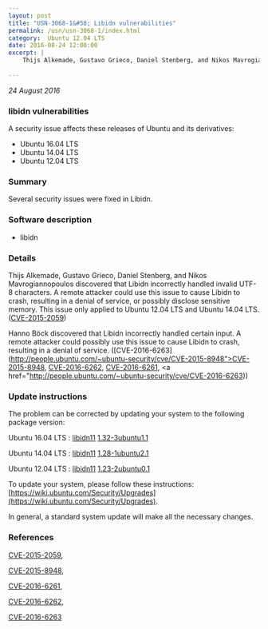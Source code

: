 ```yaml
---
layout: post
title: "USN-3068-1&#58; Libidn vulnerabilities"
permalink: /usn/usn-3068-1/index.html
category:  Ubuntu 12.04 LTS
date: 2016-08-24 12:00:00
excerpt: |
    Thijs Alkemade, Gustavo Grieco, Daniel Stenberg, and Nikos Mavrogiannopoulos discovered that Libidn incorrectly handled invalid UTF-8 characters. A remote attacker could use this issue to cause Libidn to crash, resulting in a denial of service, or possibly disclose sensitive memory. This issue only applied to Ubuntu 12.04 LTS and Ubuntu 14.04 LTS. ([CVE-2015-2059](http://people.ubuntu.com/~ubuntu-security/cve/CVE-2015-2059))
    
--- 
```

 
 

*24 August 2016*

### libidn vulnerabilities

A security issue affects these releases of Ubuntu and its derivatives:

* Ubuntu 16.04 LTS
* Ubuntu 14.04 LTS
* Ubuntu 12.04 LTS

### Summary

Several security issues were fixed in Libidn. 

### Software description

* libidn 

### Details

Thijs Alkemade, Gustavo Grieco, Daniel Stenberg, and Nikos Mavrogiannopoulos discovered that Libidn incorrectly handled invalid UTF-8 characters. A remote attacker could use this issue to cause Libidn to crash, resulting in a denial of service, or possibly disclose sensitive memory. This issue only applied to Ubuntu 12.04 LTS and Ubuntu 14.04 LTS. ([CVE-2015-2059](http://people.ubuntu.com/~ubuntu-security/cve/CVE-2015-2059))

Hanno Böck discovered that Libidn incorrectly handled certain input. A remote attacker could possibly use this issue to cause Libidn to crash, resulting in a denial of service. ([CVE-2016-6263](http://people.ubuntu.com/~ubuntu-security/cve/CVE-2015-8948">CVE-2015-8948</a>, <a href="http://people.ubuntu.com/~ubuntu-security/cve/CVE-2016-6262">CVE-2016-6262</a>, <a href="http://people.ubuntu.com/~ubuntu-security/cve/CVE-2016-6261">CVE-2016-6261</a>, <a href="http://people.ubuntu.com/~ubuntu-security/cve/CVE-2016-6263)) 

### Update instructions

The problem can be corrected by updating your system to the following package version:

Ubuntu 16.04 LTS
 : [libidn11](https://launchpad.net/ubuntu/+source/libidn) <span> [1.32-3ubuntu1.1](https://launchpad.net/ubuntu/+source/libidn/1.32-3ubuntu1.1) </span> 

Ubuntu 14.04 LTS
 : [libidn11](https://launchpad.net/ubuntu/+source/libidn) <span> [1.28-1ubuntu2.1](https://launchpad.net/ubuntu/+source/libidn/1.28-1ubuntu2.1) </span> 

Ubuntu 12.04 LTS
 : [libidn11](https://launchpad.net/ubuntu/+source/libidn) <span> [1.23-2ubuntu0.1](https://launchpad.net/ubuntu/+source/libidn/1.23-2ubuntu0.1) </span> 

To update your system, please follow these instructions: [https://wiki.ubuntu.com/Security/Upgrades](https://wiki.ubuntu.com/Security/Upgrades).

In general, a standard system update will make all the necessary changes. 

### References

 
 [CVE-2015-2059](http://people.ubuntu.com/~ubuntu-security/cve/CVE-2015-2059), 

 [CVE-2015-8948](http://people.ubuntu.com/~ubuntu-security/cve/CVE-2015-8948), 

 [CVE-2016-6261](http://people.ubuntu.com/~ubuntu-security/cve/CVE-2016-6261), 

 [CVE-2016-6262](http://people.ubuntu.com/~ubuntu-security/cve/CVE-2016-6262), 

 [CVE-2016-6263](http://people.ubuntu.com/~ubuntu-security/cve/CVE-2016-6263)
 

